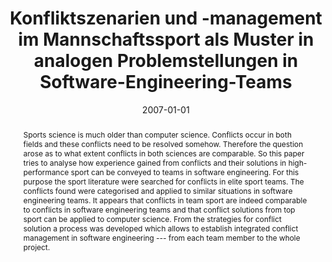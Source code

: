 ---
abstract: Sports science is much older than computer science. Conflicts occur in both
  fields and these conflicts need to be resolved somehow. Therefore the question arose
  as to what extent conflicts in both sciences are comparable. So this paper tries
  to analyse how experience gained from conflicts and their solutions in high-performance
  sport can be conveyed to teams in software engineering. For this purpose the sport
  literature were searched for conflicts in elite sport teams. The conflicts found
  were categorised and applied to similar situations in software engineering teams.
  It appears that conflicts in team sport are indeed comparable to conflicts in software
  engineering teams and that conflict solutions from top sport can be applied to computer
  science. From the strategies for conflict solution a process was developed which
  allows to establish integrated conflict management in software engineering --- from
  each team member to the whole project.
authors:
- Ines Antonia Bachkönig
date: '2007-01-01'
featured: false
links:
- name: Publik
  url: https://publik.tuwien.ac.at/showentry.php?ID=141566&lang=1
publication_types:
- '7'
publishDate: '2007-01-01'
title: Konfliktszenarien und -management im Mannschaftssport als Muster in analogen
  Problemstellungen in Software-Engineering-Teams
url_pdf: ''
---